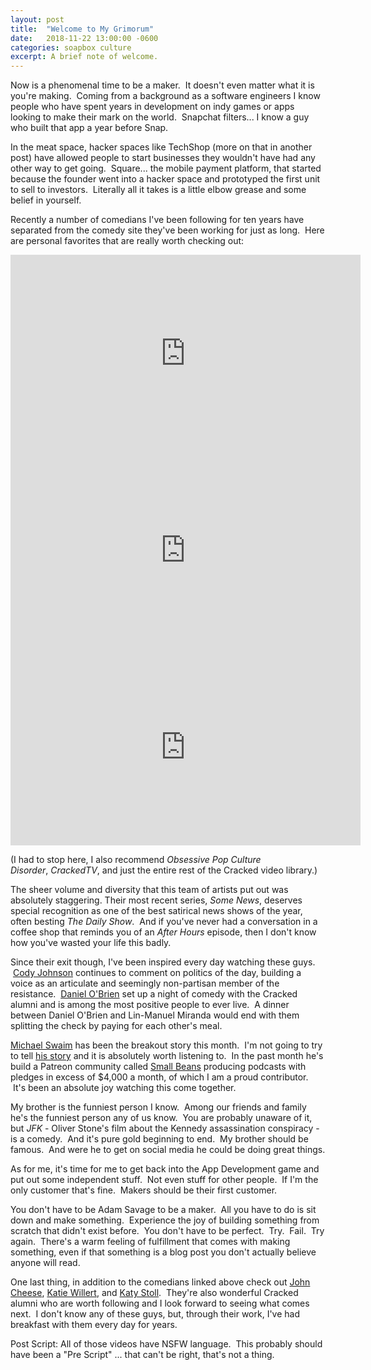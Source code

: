 ```yaml
---
layout: post
title:  "Welcome to My Grimorum"
date:   2018-11-22 13:00:00 -0600
categories: soapbox culture
excerpt: A brief note of welcome.
---
```

Now is a phenomenal time to be a maker.  It doesn't even matter what it is you're making.  Coming from a background as a software engineers I know people who have spent years in development on indy games or apps looking to make their mark on the world.  Snapchat filters... I know a guy who built that app a year before Snap.

In the meat space, hacker spaces like TechShop (more on that in another post) have allowed people to start businesses they wouldn't have had any other way to get going.  Square... the mobile payment platform, that started because the founder went into a hacker space and prototyped the first unit to sell to investors.  Literally all it takes is a little elbow grease and some belief in yourself.

Recently a number of comedians I've been following for ten years have separated from the comedy site they've been working for just as long.  Here are personal favorites that are really worth checking out:

<iframe src="https://www.youtube.com/embed/yfrmm_Fey_I" width="560" height="315" frameborder="0" allowfullscreen="allowfullscreen"></iframe>

<iframe src="https://www.youtube.com/embed/aVhwbS-_SJ4" width="560" height="315" frameborder="0" allowfullscreen="allowfullscreen"></iframe>

<iframe src="https://www.youtube.com/embed/LO2bHcbyKyY" width="560" height="315" frameborder="0" allowfullscreen="allowfullscreen"></iframe>

(I had to stop here, I also recommend <i>Obsessive Pop Culture Disorder</i>, <em>CrackedTV</em>, and just the entire rest of the Cracked video library.)

The sheer volume and diversity that this team of artists put out was absolutely staggering. Their most recent series, <em>Some News</em>, deserves special recognition as one of the best satirical news shows of the year, often besting <em>The Daily Show</em>.  And if you've never had a conversation in a coffee shop that reminds you of an <em>After Hours</em> episode, then I don't know how you've wasted your life this badly.

Since their exit though, I've been inspired every day watching these guys.    <a href="https://twitter.com/drmistercody">Cody Johnson</a> continues to comment on politics of the day, building a voice as an articulate and seemingly non-partisan member of the resistance.  <a href="https://twitter.com/dob_inc">Daniel O'Brien</a> set up a night of comedy with the Cracked alumni and is among the most positive people to ever live.  A dinner between Daniel O'Brien and Lin-Manuel Miranda would end with them splitting the check by paying for each other's meal.

<a href="https://twitter.com/swaim_corp">Michael Swaim</a> has been the breakout story this month.  I'm not going to try to tell <a href="https://www.patreon.com/posts/why-i-left-by-15727831">his story</a> and it is absolutely worth listening to.  In the past month he's build a Patreon community called <a href="https://twitter.com/swaim_corp">Small Beans</a> producing podcasts with pledges in excess of $4,000 a month, of which I am a proud contributor.  It's been an absolute joy watching this come together.

My brother is the funniest person I know.  Among our friends and family he's the funniest person any of us know.  You are probably unaware of it, but <em>JFK</em> - Oliver Stone's film about the Kennedy assassination conspiracy - is a comedy.  And it's pure gold beginning to end.  My brother should be famous.  And were he to get on social media he could be doing great things.

As for me, it's time for me to get back into the App Development game and put out some independent stuff.  Not even stuff for other people.  If I'm the only customer that's fine.  Makers should be their first customer.

You don't have to be Adam Savage to be a maker.  All you have to do is sit down and make something.  Experience the joy of building something from scratch that didn't exist before.  You don't have to be perfect.  Try.  Fail.  Try again.  There's a warm feeling of fulfillment that comes with making something, even if that something is a blog post you don't actually believe anyone will read.

One last thing, in addition to the comedians linked above check out <a href="https://twitter.com/johncheese">John Cheese</a>, <a href="https://twitter.com/kawillert">Katie Willert</a>, and <a href="https://www.patreon.com/posts/why-i-left-by-15727831">Katy Stoll</a>.  They're also wonderful Cracked alumni who are worth following and I look forward to seeing what comes next.  I don't know any of these guys, but, through their work, I've had breakfast with them every day for years.

Post Script: All of those videos have NSFW language.  This probably should have been a "Pre Script" ... that can't be right, that's not a thing.